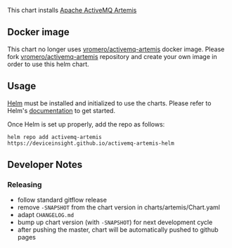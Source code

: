This chart installs [Apache ActiveMQ Artemis](https://activemq.apache.org/components/artemis/)

## Docker image
This chart no longer uses [vromero/activemq-artemis](https://github.com/vromero/activemq-artemis-docker) docker image.
Please fork [vromero/activemq-artemis](https://github.com/vromero/activemq-artemis-docker) repository and create your own image in order to use this helm chart.

## Usage

[Helm](https://helm.sh) must be installed and initialized to use the charts.
Please refer to Helm's [documentation](https://helm.sh/docs/) to get started.

Once Helm is set up properly, add the repo as follows:

```console
helm repo add activemq-artemis https://deviceinsight.github.io/activemq-artemis-helm
```

## Developer Notes

### Releasing
* follow standard gitflow release
* remove `-SNAPSHOT` from the chart version in charts/artemis/Chart.yaml
* adapt `CHANGELOG.md`
* bump up chart version (with `-SNAPSHOT`) for next development cycle
* after pushing  the master, chart will be automatically pushed to github pages
